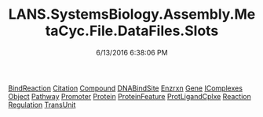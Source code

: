 ﻿---
title: LANS.SystemsBiology.Assembly.MetaCyc.File.DataFiles.Slots
date: 6/13/2016 6:38:06 PM
---

[BindReaction](T-LANS.SystemsBiology.Assembly.MetaCyc.File.DataFiles.Slots.BindReaction.html)
[Citation](T-LANS.SystemsBiology.Assembly.MetaCyc.File.DataFiles.Slots.Citation.html)
[Compound](T-LANS.SystemsBiology.Assembly.MetaCyc.File.DataFiles.Slots.Compound.html)
[DNABindSite](T-LANS.SystemsBiology.Assembly.MetaCyc.File.DataFiles.Slots.DNABindSite.html)
[Enzrxn](T-LANS.SystemsBiology.Assembly.MetaCyc.File.DataFiles.Slots.Enzrxn.html)
[Gene](T-LANS.SystemsBiology.Assembly.MetaCyc.File.DataFiles.Slots.Gene.html)
[IComplexes](T-LANS.SystemsBiology.Assembly.MetaCyc.File.DataFiles.Slots.IComplexes.html)
[Object](T-LANS.SystemsBiology.Assembly.MetaCyc.File.DataFiles.Slots.Object.html)
[Pathway](T-LANS.SystemsBiology.Assembly.MetaCyc.File.DataFiles.Slots.Pathway.html)
[Promoter](T-LANS.SystemsBiology.Assembly.MetaCyc.File.DataFiles.Slots.Promoter.html)
[Protein](T-LANS.SystemsBiology.Assembly.MetaCyc.File.DataFiles.Slots.Protein.html)
[ProteinFeature](T-LANS.SystemsBiology.Assembly.MetaCyc.File.DataFiles.Slots.ProteinFeature.html)
[ProtLigandCplxe](T-LANS.SystemsBiology.Assembly.MetaCyc.File.DataFiles.Slots.ProtLigandCplxe.html)
[Reaction](T-LANS.SystemsBiology.Assembly.MetaCyc.File.DataFiles.Slots.Reaction.html)
[Regulation](T-LANS.SystemsBiology.Assembly.MetaCyc.File.DataFiles.Slots.Regulation.html)
[TransUnit](T-LANS.SystemsBiology.Assembly.MetaCyc.File.DataFiles.Slots.TransUnit.html)
